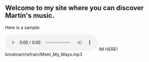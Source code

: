 
## Welcome to my site where you can discover Martin's music.
Here is a sample:

<audio controls>
  <source src="brodmart/refrain/Meet_My_Ways.mp3" type="audio/mpeg">
Your browser does not support the audio element.
</audio>
IM HERE!
brodmart/refrain/Meet_My_Ways.mp3
